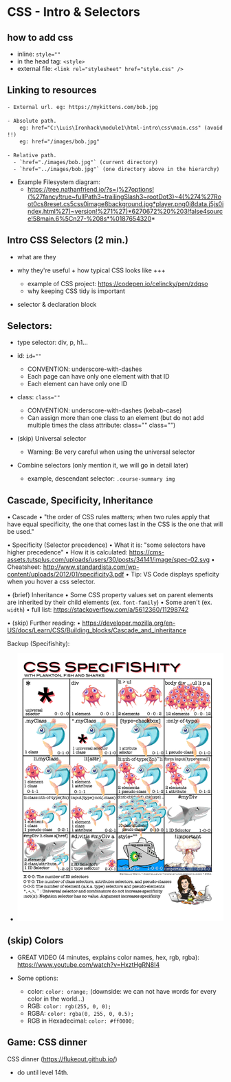

# CSS - Intro & Selectors

<!--- 


Codealong (continue):
- demo / final result: https://ironhack-rmt-materials.github.io/html-css-intro-codealong/
- repo: https://github.com/ironhack-rmt-materials/html-css-intro-codealong



Note, this selectors can be covered in w1d2:
- "selector list" (h1, h2)
- "descendant" (div p)
- "and" (h3.highlight)
- examples: https://github.com/ByteWarriors-Ironhack-Feb-23/feb23-html-intro/blob/main/css/main.css



-->


<!--

Feedback from students:
- Too much information for only one lesson (specially for those who didn't cover this in the prework).
- Make sure to start explaining why CSS + why selectors are useful +  clear examples

-->



## how to add css
  - inline: `style=""`
  - in the head tag: `<style>`
  - external file: `<link rel="stylesheet" href="style.css" />`


## Linking to resources

  <!-- @todo: create cheatsheet -->

    - External url. eg: https://mykittens.com/bob.jpg

    - Absolute path. 
        eg: href="C:\Luis\Ironhack\module1\html-intro\css\main.css" (avoid !!)
        eg: href="/images/bob.jpg"

    - Relative path. 
      - `href="./images/bob.jpg"` (current directory)
      - `href="../images/bob.jpg"` (one directory above in the hierarchy)


- Example Filesystem diagram: 
  - https://tree.nathanfriend.io/?s=(%27options!(%27fancy!true~fullPath3~trailingSlash3~rootDot3)~4(%274%27Root0cs8reset.cs5css0image8background.jpg*player.png0j8data.j5js0index.html%27)~version!%271%27)*6270672%20%203!false4source!58main.6%5Cn27-%208s*%0187654320*



## Intro CSS Selectors (2 min.)
- what are they

- why they're useful + how typical CSS looks like +++
  - example of CSS project: https://codepen.io/celincky/pen/zdqso
  - why keeping CSS tidy is important

- selector & declaration block



## Selectors:



- type selector: div, p, h1...


- id: `id=""`
  - CONVENTION: underscore-with-dashes
  - Each page can have only one element with that ID
  - Each element can have only one ID


- class: `class=""`
    - CONVENTION: underscore-with-dashes (kebab-case)
    - Can assign more than one class to an element (but do not add multiple times the class attribute: class="" class="") 


- (skip) Universal selector
  - Warning: Be very careful when using the universal selector


- Combine selectors (only mention it, we will go in detail later)
  - example, descendant selector: `.course-summary img`



## Cascade, Specificity, Inheritance


<!--

Alternative: watch video together

- CSS Specificity explained - Kevin Powell (13min) (Cascade + Specificity)
https://www.youtube.com/watch?v=c0kfcP_nD9E

-->



• Cascade 
  • "the order of CSS rules matters; when two rules apply that have equal specificity, the one that comes last in the CSS is the one that will be used."


• Specificity (Selector precedence)
  • What it is: "some selectors have higher precedence"
  • How it is calculated: https://cms-assets.tutsplus.com/uploads/users/30/posts/34141/image/spec-02.svg
  • Cheatsheet: http://www.standardista.com/wp-content/uploads/2012/01/specificity3.pdf
  • Tip: VS Code displays speficity when you hover a css selector.


• (brief) Inheritance
  • Some CSS property values set on parent elements are inherited by their child elements (ex. `font-family`)
  • Some aren't (ex. `width`)
  • full list: https://stackoverflow.com/a/5612360/11298742


• (skip) Further reading:
  • https://developer.mozilla.org/en-US/docs/Learn/CSS/Building_blocks/Cascade_and_inheritance




Backup (Specifishity):
- ![specifishity cheatsheet](../media/images/specifishity.png)



<!-- @todo: create cheatsheet / gist -->



## (skip) Colors

  - GREAT VIDEO (4 minutes, explains color names, hex, rgb, rgba): https://www.youtube.com/watch?v=HxztHgRN8I4

  - Some options:
    - color: `color: orange;` (downside: we can not have words for every color in the world...)
    - RGB: `color: rgb(255, 0, 0);`
    - RGBA: `color: rgba(0, 255, 0, 0.5);`
    - RGB in Hexadecimal: `color: #ff0000;`




## Game: CSS dinner

CSS dinner (https://flukeout.github.io/)
- do until level 14th.


